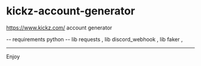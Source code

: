 # kickz-account-generator
https://www.kickz.com/ account generator

-- requirements python --
lib requests ,
lib discord_webhook ,
lib faker ,

-------------------------

Enjoy 
